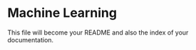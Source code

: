 Machine Learning
================

<!-- WARNING: THIS FILE WAS AUTOGENERATED! DO NOT EDIT! -->

This file will become your README and also the index of your
documentation.
